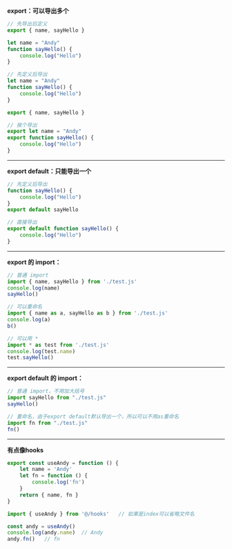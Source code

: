 
**export：可以导出多个**

```javascript
// 先导出后定义
export { name, sayHello }

let name = "Andy"
function sayHello() {
    console.log("Hello")
}
```

```javascript
// 先定义后导出
let name = "Andy"
function sayHello() {
    console.log("Hello")
}

export { name, sayHello }
```

```javascript
// 挨个导出
export let name = "Andy"
export function sayHello() {
    console.log("Hello")
}
```

------------

**export default：只能导出一个**


```javascript
// 先定义后导出
function sayHello() {
    console.log("Hello")
}
export default sayHello
```

```javascript
// 直接导出
export default function sayHello() {
    console.log("Hello")
}
```

------------

**export 的 import：**

```javascript
// 普通 import
import { name, sayHello } from './test.js'
console.log(name)
sayHello()
```

```javascript
// 可以重命名
import { name as a, sayHello as b } from './test.js'
console.log(a)
b()
```

```javascript
// 可以用 *
import * as test from './test.js'
console.log(test.name)
test.sayHello()
```

------------

**export default 的 import：**

```javascript
// 普通 import，不用加大括号
import sayHello from "./test.js"
sayHello()
```

```javascript
// 重命名，由于export default默认导出一个，所以可以不用as重命名
import fn from "./test.js"
fn()
```

------------

**有点像hooks**

```javascript
export const useAndy = function () {
    let name = 'Andy'
    let fn = function () {
        console.log('fn')
    }
    return { name, fn }
}
```
```javascript
import { useAndy } from '@/hooks'	// 如果是index可以省略文件名

const andy = useAndy()
console.log(andy.name)  // Andy
andy.fn()   // fn
```
